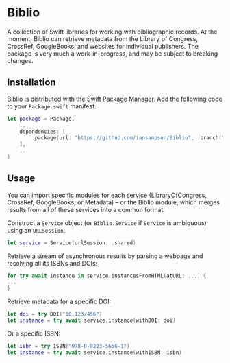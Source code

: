 # Biblio

A collection of Swift libraries for working with bibliographic records.
At the moment, Biblio can retrieve metadata from the Library of Congress, 
CrossRef, GoogleBooks, and websites for individual publishers.
The package is very much a work-in-progress, and may be subject
to breaking changes.


## Installation

Biblio is distributed with the [Swift Package Manager](https://swift.org/package-manager/). 
Add the following code to your `Package.swift` manifest.

``` Swift
let package = Package(
    ...
    dependencies: [
        .package(url: "https://github.com/iansampson/Biblio", .branch("main"))
    ],
    ...
)
```


## Usage

You can import specific modules for each service
(LibraryOfCongress, CrossRef, GoogleBooks, or Metadata) –
or the Biblio module, which merges results
from all of these services into a common format.

Construct a `Service` object (or `Biblio.Service` if `Service` is ambiguous) 
using an `URLSession`:

``` Swift
let service = Service(urlSession: .shared)
```

Retrieve a stream of asynchronous results by parsing a webpage
and resolving all its ISBNs and DOIs:

``` Swift
for try await instance in service.instancesFromHTML(atURL: ...) {
...
}
```

Retrieve metadata for a specific DOI:

``` Swift
let doi = try DOI("10.123/456")
let instance = try await service.instance(withDOI: doi)
```

Or a specific ISBN:

``` Swift
let isbn = try ISBN("978-0-8223-5656-1")
let instance = try await service.instance(withISBN: isbn)
```
